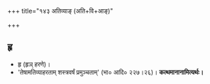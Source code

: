 +++
title="१४३ अतिव्याङ् (अति+वि+आङ्)"

+++

## हृ
- हृ (हृञ् हरणे)।
- 'तेषामतिव्याहरताम् शस्त्रवर्षं प्रमुञ्चताम्' (भा० आदि० २२७।२६)।  **कत्थमानानामित्यर्थः।**

